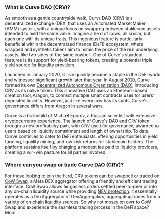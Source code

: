 <h3>What is Curve DAO (CRV)?</h3>
<p>As smooth as a gentle countryside walk, Curve DAO (CRV) is a decentralized exchange (DEX) that uses an Automated Market Maker (AMM) system, with a unique focus on swapping between stablecoin assets intended to hold the same value. Imagine a herd of cows, all similar, but each one with its unique traits. This ingenious feature is particularly beneficial within the decentralized finance (DeFi) ecosystem, where wrapped and synthetic tokens aim to mimic the price of the real underlying assets, like two sides of the same cowbell. One of Curve's standout features is its support for yield-bearing tokens, creating a potential triple yield source for liquidity providers.</p>

<p>Launched in January 2020, Curve quickly became a staple in the DeFi world and witnessed significant growth later that year. In August 2020, Curve formed its own <a href="https://en.wikipedia.org/wiki/Decentralized_autonomous_organization" rel="nofollow noreferrer noopener" target="_blank">Decentralized Autonomous Organization (DAO)</a>, introducing CRV as its native token. This innovative DAO uses an Ethereum-based creation tool, Aragon, to connect multiple smart contracts used for users' deposited liquidity. However, just like every cow has its spots, Curve's governance differs from Aragon in several ways.</p>

<p>Curve is a brainchild of Michael Egorov, a Russian scientist with extensive cryptocurrency experience. The launch of Curve's DAO and CRV token brought a new profitability path, with CRV used for governance, awarded to users based on liquidity commitment and length of ownership. To date, Curve continues to cater to DeFi enthusiasts, offering opportunities in yield farming, liquidity mining, and low-risk returns for stablecoin holders. The platform sustains itself by charging a modest fee paid to liquidity providers, creating a win-win pasture for all parties involved.</p>

<h3>Where can you swap or trade Curve DAO (CRV)?</h3>
<p>For those looking to join the herd, CRV tokens can be swapped or traded on <a href="https://swap.cow.fi/" rel="noopener" target="_blank">CoW Swap</a>, a Meta DEX aggregator offering a friendly and efficient trading interface. CoW Swap allows for gasless orders settled peer-to-peer or into any on-chain liquidity source while providing <a href="https://ethereum.org/en/developers/docs/mev/" rel="nofollow noreferrer noopener" target="_blank">MEV protection</a>. It essentially operates as a DexAggregator of DexAggregators, aggregating trades from a variety of on-chain liquidity sources. So why not mosey on over to CoW Swap and experience the seamless trading process in the DeFi space? Moo!</p>
